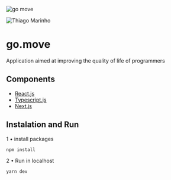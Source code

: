 ![go move](https://imgur.com/a/MOVE60L)

![Thiago Marinho](https://pbs.twimg.com/profile_banners/41742474/1490016588/1500x500)


# go.move
Application aimed at improving the quality of life of programmers

## Components

* [React.js](https://pt-br.reactjs.org/)
* [Typescript.js](https://www.typescriptlang.org/)
* [Next.js](https://nextjs.org/)

## Instalation and Run

1 • install packages 

`npm install`

2 • Run in localhost

`yarn dev`
